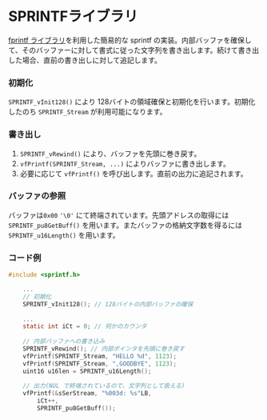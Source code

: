# SPRINTFライブラリ

[fprintf ライブラリ](../hw-api-rifurensu/perifuraru/uart/fprintf-raiburari/)を利用した簡易的な sprintf の実装。内部バッファを確保して、そのバッファーに対して書式に従った文字列を書き出します。続けて書き出した場合、直前の書き出しに対して追記します。

### 初期化

`SPRINTF_vInit128()` により 128バイトの領域確保と初期化を行います。初期化したのち `SPRINTF_Stream` が利用可能になります。

### 書き出し

1. `SPRINTF_vRewind()` により、バッファを先頭に巻き戻す。
2. `vfPrintf(SPRINTF_Stream, ...)` によりバッファに書き出します。
3. 必要に応じて `vfPrintf()` を呼び出します。直前の出力に追記されます。

### バッファの参照

バッファは`0x00` `'\0'` にて終端されています。先頭アドレスの取得には `SPRINTF_pu8GetBuff()` を用います。またバッファの格納文字数を得るには `SPRINTF_u16Length()` を用います。

### コード例

```c
#include <sprintf.h>

    ...
    // 初期化
    SPRINTF_vInit128(); // 128バイトの内部バッファの確保
    
    ...
    static int iCt = 0; // 何かのカウンタ
    
    // 内部バッファへの書き込み
    SPRINTF_vRewind(); // 内部ポインタを先頭に巻き戻す
    vfPrintf(SPRINTF_Stream, "HELLO %d", 1123);
    vfPrintf(SPRINTF_Stream, ",GOODBYE", 1123);
    uint16 u16len = SPRINTF_u16Length();
    
    // 出力(NUL で終端されているので、文字列として扱える)
    vfPrintf(&sSerStream, "%003d: %s"LB, 
        iCt++,
        SPRINTF_pu8GetBuff());

```
